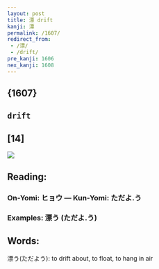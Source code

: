 ```yaml
---
layout: post
title: 漂 drift
kanji: 漂
permalink: /1607/
redirect_from:
 - /漂/
 - /drift/
pre_kanji: 1606
nex_kanji: 1608
---
```


## {1607}

## `drift`

## [14]

<div class="stroke"><img src="E6BC82.png" /></div>

## Reading:

### On-Yomi: ヒョウ &mdash; Kun-Yomi: ただよ.う

### Examples: 漂う (ただよ.う)

## Words:

漂う(ただよう): to drift about, to float, to hang in air
